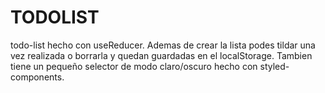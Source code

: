 # TODOLIST

todo-list hecho con useReducer. Ademas de crear la lista podes tildar una vez realizada o  borrarla y quedan guardadas en el localStorage.
Tambien tiene un pequeño selector de modo claro/oscuro hecho con styled-components.

